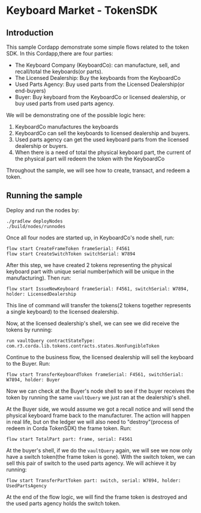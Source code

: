 # Keyboard Market - TokenSDK

## Introduction

This sample Cordapp demonstrate some simple flows related to the token SDK. In this Cordapp,there are four parties:

- The Keyboard Company (KeyboardCo): can manufacture, sell, and recall/total the keyboards(or parts).
- The Licensed Dealership: Buy the keyboards from the KeyboardCo
- Used Parts Agency: Buy used parts from the Licensed Dealership(or end-buyers)
- Buyer: Buy keyboard from the KeyboardCo or licensed dealership, or buy used parts from used parts agency.

We will be demonstrating one of the possible logic here:

1. KeyboardCo manufactures the keyboards
2. KeyboardCo can sell the keyboards to licensed dealership and buyers.
3. Used parts agency can get the used keyboard parts from the licensed dealership or buyers.
4. When there is a need of total the physical keyboard part, the current of the physical part will redeem the token with the
   KeyboardCo

Throughout the sample, we will see how to create, transact, and redeem a token.

## Running the sample

Deploy and run the nodes by:

```
./gradlew deployNodes
./build/nodes/runnodes
```

Once all four nodes are started up, in KeyboardCo's node shell, run:

```
flow start CreateFrameToken frameSerial: F4561
flow start CreateSwitchToken switchSerial: W7894 
```

After this step, we have created 2 tokens representing the physical keyboard part with unique serial number(which will be
unique in the manufacturing). Then run:

```
flow start IssueNewKeyboard frameSerial: F4561, switchSerial: W7894, holder: LicensedDealership
```

This line of command will transfer the tokens(2 tokens together represents a single keyboard) to the licensed dealership.

Now, at the licensed dealership's shell, we can see we did receive the tokens by running:

```
run vaultQuery contractStateType: com.r3.corda.lib.tokens.contracts.states.NonFungibleToken
```

Continue to the business flow, the licensed dealership will sell the keyboard to the Buyer. Run:

```
flow start TransferKeyboardToken frameSerial: F4561, switchSerial: W7894, holder: Buyer
```

Now we can check at the Buyer's node shell to see if the buyer receives the token by running the same `vaultQuery` we
just ran at the dealership's shell.

At the Buyer side, we would assume we got a recall notice and will send the physical keyboard frame back to the
manufacturer. The action will happen in real life, but on the ledger we will also need to "destroy"(process of redeem in
Corda TokenSDK) the frame token. Run:

```
flow start TotalPart part: frame, serial: F4561
```

At the buyer's shell, if we do
the `vaultQuery` again, we will see we now
only have a switch token(the frame token is gone). With the switch token, we can sell this pair of switch to the used
parts agency. We will achieve it by running:

```
flow start TransferPartToken part: switch, serial: W7894, holder: UsedPartsAgency
```

At the end of the flow logic, we will find the frame token is destroyed and the used parts agency holds the switch token. 